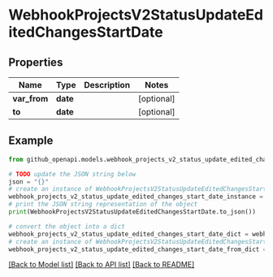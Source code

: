 # WebhookProjectsV2StatusUpdateEditedChangesStartDate


## Properties

Name | Type | Description | Notes
------------ | ------------- | ------------- | -------------
**var_from** | **date** |  | [optional] 
**to** | **date** |  | [optional] 

## Example

```python
from github_openapi.models.webhook_projects_v2_status_update_edited_changes_start_date import WebhookProjectsV2StatusUpdateEditedChangesStartDate

# TODO update the JSON string below
json = "{}"
# create an instance of WebhookProjectsV2StatusUpdateEditedChangesStartDate from a JSON string
webhook_projects_v2_status_update_edited_changes_start_date_instance = WebhookProjectsV2StatusUpdateEditedChangesStartDate.from_json(json)
# print the JSON string representation of the object
print(WebhookProjectsV2StatusUpdateEditedChangesStartDate.to_json())

# convert the object into a dict
webhook_projects_v2_status_update_edited_changes_start_date_dict = webhook_projects_v2_status_update_edited_changes_start_date_instance.to_dict()
# create an instance of WebhookProjectsV2StatusUpdateEditedChangesStartDate from a dict
webhook_projects_v2_status_update_edited_changes_start_date_from_dict = WebhookProjectsV2StatusUpdateEditedChangesStartDate.from_dict(webhook_projects_v2_status_update_edited_changes_start_date_dict)
```
[[Back to Model list]](../README.md#documentation-for-models) [[Back to API list]](../README.md#documentation-for-api-endpoints) [[Back to README]](../README.md)


